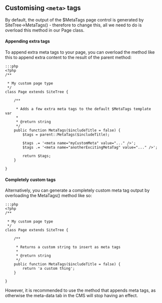 ## Customising `<meta>` tags

By default, the output of the $MetaTags page control is generated by SiteTree->MetaTags() - therefore to change this,
all we need to do is overload this method in our Page class.

#### Appending extra tags

To append extra meta tags to your page, you can overload the method like this to append extra content to the result of
the parent method:

	:::php
	<?php
	/**

	 * My custom page type
	 */
	class Page extends SiteTree {
		
		/**

		 * Adds a few extra meta tags to the default $MetaTags template var
		 *
		 * @return string
		 */
		public function MetaTags($includeTitle = false) {
			$tags = parent::MetaTags($includeTitle);
			
			$tags .= '<meta name="myCustomMeta" value="..." />';
			$tags .= '<meta name="anotherExcitingMetaTag" value="..." />';
			
			return $tags;
		}
		
	}


#### Completely custom tags

Alternatively, you can generate a completely custom meta tag output by overloading the MetaTags() method like so:

	:::php
	<?php
	/**

	 * My custom page type
	 */
	class Page extends SiteTree {
		
		/**

		 * Returns a custom string to insert as meta tags
		 *
		 * @return string
		 */
		public function MetaTags($includeTitle = false) {
			return 'a custom thing';
		}
		
	}


However, it is recommended to use the method that appends meta tags, as otherwise the meta-data tab in the CMS will stop
having an effect.
